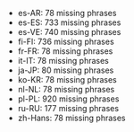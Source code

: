- es-AR: 78 missing phrases
- es-ES: 733 missing phrases
- es-VE: 740 missing phrases
- fi-FI: 736 missing phrases
- fr-FR: 78 missing phrases
- it-IT: 78 missing phrases
- ja-JP: 80 missing phrases
- ko-KR: 78 missing phrases
- nl-NL: 78 missing phrases
- pl-PL: 920 missing phrases
- ru-RU: 177 missing phrases
- zh-Hans: 78 missing phrases
